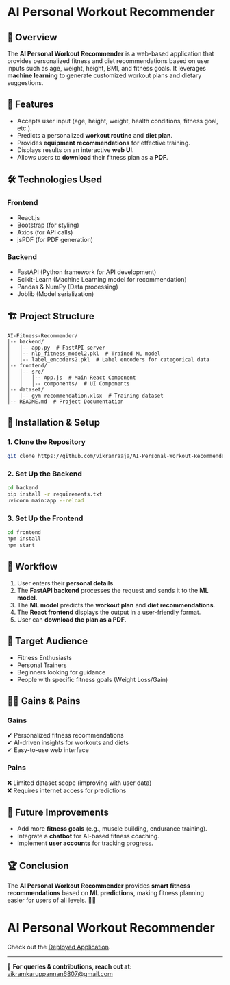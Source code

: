 # AI Personal Workout Recommender

## 📌 Overview
The **AI Personal Workout Recommender** is a web-based application that provides personalized fitness and diet recommendations based on user inputs such as age, weight, height, BMI, and fitness goals. It leverages **machine learning** to generate customized workout plans and dietary suggestions.

## 🚀 Features
- Accepts user input (age, height, weight, health conditions, fitness goal, etc.).
- Predicts a personalized **workout routine** and **diet plan**.
- Provides **equipment recommendations** for effective training.
- Displays results on an interactive **web UI**.
- Allows users to **download** their fitness plan as a **PDF**.

## 🛠️ Technologies Used
### **Frontend**
- React.js
- Bootstrap (for styling)
- Axios (for API calls)
- jsPDF (for PDF generation)

### **Backend**
- FastAPI (Python framework for API development)
- Scikit-Learn (Machine Learning model for recommendation)
- Pandas & NumPy (Data processing)
- Joblib (Model serialization)


## 🏗️ Project Structure
```
AI-Fitness-Recommender/
│-- backend/
│   │-- app.py  # FastAPI server
│   │-- nlp_fitness_model2.pkl  # Trained ML model
│   │-- label_encoders2.pkl  # Label encoders for categorical data
│-- frontend/
│   │-- src/
│   │   │-- App.js  # Main React Component
│   │   │-- components/  # UI Components
│-- dataset/
│   │-- gym recommendation.xlsx  # Training dataset
│-- README.md  # Project Documentation
```

## 🔧 Installation & Setup
### **1. Clone the Repository**
```bash
git clone https://github.com/vikramraaja/AI-Personal-Workout-Recommender.git
```
### **2. Set Up the Backend**
```bash
cd backend
pip install -r requirements.txt
uvicorn main:app --reload
```
### **3. Set Up the Frontend**
```bash
cd frontend
npm install
npm start
```

## 🔄 Workflow
1. User enters their **personal details**.
2. The **FastAPI backend** processes the request and sends it to the **ML model**.
3. The **ML model** predicts the **workout plan** and **diet recommendations**.
4. The **React frontend** displays the output in a user-friendly format.
5. User can **download the plan as a PDF**.

## 🎯 Target Audience
- Fitness Enthusiasts
- Personal Trainers
- Beginners looking for guidance
- People with specific fitness goals (Weight Loss/Gain)

## 🏋️‍♂️ Gains & Pains
### **Gains**
✔ Personalized fitness recommendations  
✔ AI-driven insights for workouts and diets  
✔ Easy-to-use web interface  

### **Pains**
❌ Limited dataset scope (improving with user data)  
❌ Requires internet access for predictions  

## 📝 Future Improvements
- Add more **fitness goals** (e.g., muscle building, endurance training).
- Integrate a **chatbot** for AI-based fitness coaching.
- Implement **user accounts** for tracking progress.

## 🏆 Conclusion
The **AI Personal Workout Recommender** provides **smart fitness recommendations** based on **ML predictions**, making fitness planning easier for users of all levels. 🚀💪


# AI Personal Workout Recommender

Check out the [Deployed Application](https://ai-workout-recommeder.vercel.app/).


---
📩 **For queries & contributions, reach out at:** vikramkaruppannan6807@gmail.com
